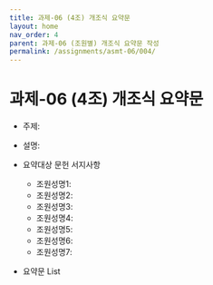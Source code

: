 ```yaml
---
title: 과제-06 (4조) 개조식 요약문
layout: home
nav_order: 4
parent: 과제-06 (조원별) 개조식 요약문 작성
permalink: /assignments/asmt-06/004/
---
```


# 과제-06 (4조) 개조식 요약문

- 주제: 
- 설명: 
- 요약대상 문헌 서지사항
  - 조원성명1: 
  - 조원성명2: 
  - 조원성명3: 
  - 조원성명4: 
  - 조원성명5: 
  - 조원성명6:
  - 조원성명7:  

- 요약문 List


